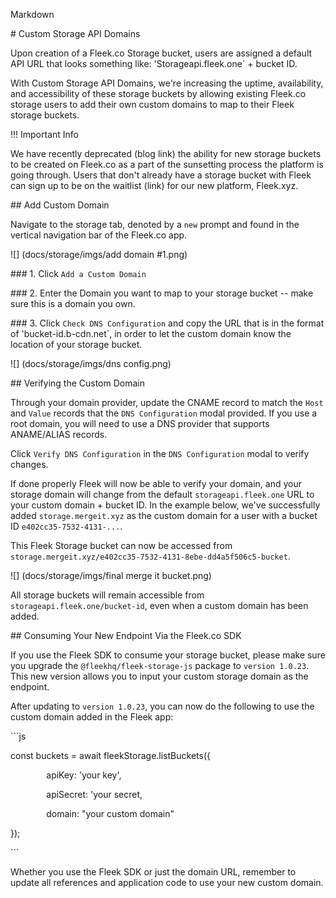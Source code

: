 ﻿Markdown

\# Custom Storage API Domains

Upon creation of a Fleek.co Storage bucket, users are assigned a default API URL that looks something like: 'Storageapi.fleek.one` + bucket ID.

With Custom Storage API Domains, we're increasing the uptime, availability, and accessibility of these storage buckets by allowing existing Fleek.co storage users to add their own custom domains to map to their Fleek storage buckets.

!!! Important Info

We have recently deprecated (blog link) the ability for new storage buckets to be created on Fleek.co as a part of the sunsetting process the platform is going through. Users that don't already have a storage bucket with Fleek can sign up to be on the waitlist (link) for our new platform, Fleek.xyz.

\## Add Custom Domain

Navigate to the storage tab, denoted by a `new` prompt and found in the vertical navigation bar of the Fleek.co app.

![] (docs/storage/imgs/add domain #1.png)

\### 1.  Click `Add a Custom Domain`

\### 2.  Enter the Domain you want to map to your storage bucket -- make sure this is a domain you own.

\### 3.  Click `Check DNS Configuration` and copy the URL that is in the format of 'bucket-id.b-cdn.net`, in order to let the custom domain know the location of your storage bucket.

![] (docs/storage/imgs/dns config.png)

\## Verifying the Custom Domain

Through your domain provider, update the CNAME record to match the `Host` and `Value` records that the `DNS Configuration` modal provided. If you use a root domain, you will need to use a DNS provider that supports ANAME/ALIAS records.

Click `Verify DNS Configuration` in the `DNS Configuration` modal to verify changes.

If done properly Fleek will now be able to verify your domain, and your storage domain will change from the default `storageapi.fleek.one` URL to your custom domain + bucket ID. In the example below, we've successfully added `storage.mergeit.xyz` as the custom domain for a user with a bucket ID `e402cc35-7532-4131-...`.

This Fleek Storage bucket can now be accessed from `storage.mergeit.xyz/e402cc35-7532-4131-8ebe-dd4a5f506c5-bucket`.

![] (docs/storage/imgs/final merge it bucket.png)

All storage buckets will remain accessible from `storageapi.fleek.one/bucket-id`, even when a custom domain has been added. 

\## Consuming Your New Endpoint Via the Fleek.co SDK

If you use the Fleek SDK to consume your storage bucket, please make sure you upgrade the `@fleekhq/fleek-storage-js` package to `version 1.0.23`. This new version allows you to input your custom storage domain as the endpoint.

After updating to `version 1.0.23`, you can now do the following to use the custom domain added in the Fleek app:

\```js

const buckets = await fleekStorage.listBuckets({

`        `apiKey: 'your key',

`        `apiSecret: 'your secret,

`        `domain: "your custom domain"

});

\```

Whether you use the Fleek SDK or just the domain URL, remember to update all references and application code to use your new custom domain.

